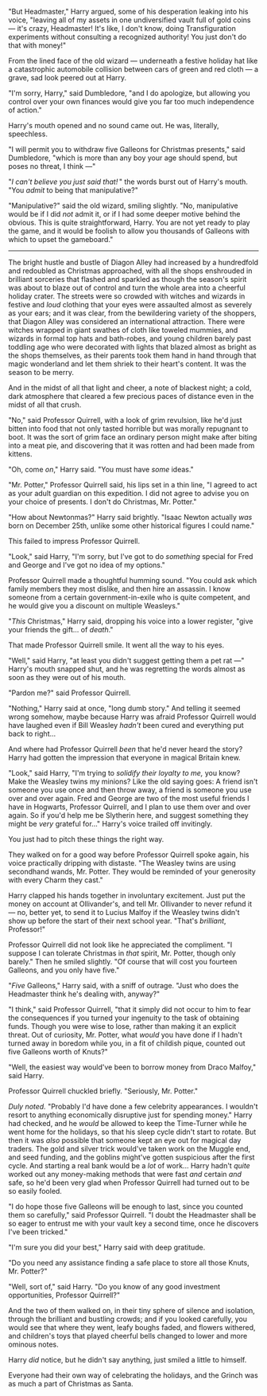 "But Headmaster," Harry argued, some of his desperation leaking into his
voice, "leaving all of my assets in one undiversified vault full of gold
coins — it's crazy, Headmaster! It's like, I don't know, doing
Transfiguration experiments without consulting a recognized authority!
You just don't do that with money!"

From the lined face of the old wizard — underneath a festive holiday hat
like a catastrophic automobile collision between cars of green and red
cloth — a grave, sad look peered out at Harry.

"I'm sorry, Harry," said Dumbledore, "and I do apologize, but allowing
you control over your own finances would give you far too much
independence of action."

Harry's mouth opened and no sound came out. He was, literally,
speechless.

"I will permit you to withdraw five Galleons for Christmas presents,"
said Dumbledore, "which is more than any boy your age should spend, but
poses no threat, I think —"

"*I can't believe you just said that!* " the words burst out of Harry's
mouth. "You *admit* to being that manipulative?"

"Manipulative?" said the old wizard, smiling slightly. "No, manipulative
would be if I did *not* admit it, or if I had some deeper motive behind
the obvious. This is quite straightforward, Harry. You are not yet ready
to play the game, and it would be foolish to allow you thousands of
Galleons with which to upset the gameboard."

* * * * *

The bright hustle and bustle of Diagon Alley had increased by a
hundredfold and redoubled as Christmas approached, with all the shops
enshrouded in brilliant sorceries that flashed and sparkled as though
the season's spirit was about to blaze out of control and turn the whole
area into a cheerful holiday crater. The streets were so crowded with
witches and wizards in festive and *loud* clothing that your eyes were
assaulted almost as severely as your ears; and it was clear, from the
bewildering variety of the shoppers, that Diagon Alley was considered an
international attraction. There were witches wrapped in giant swathes of
cloth like toweled mummies, and wizards in formal top hats and
bath-robes, and young children barely past toddling age who were
decorated with lights that blazed almost as bright as the shops
themselves, as their parents took them hand in hand through that magic
wonderland and let them shriek to their heart's content. It was the
season to be merry.

And in the midst of all that light and cheer, a note of blackest night;
a cold, dark atmosphere that cleared a few precious paces of distance
even in the midst of all that crush.

"No," said Professor Quirrell, with a look of grim revulsion, like he'd
just bitten into food that not only tasted horrible but was morally
repugnant to boot. It was the sort of grim face an ordinary person might
make after biting into a meat pie, and discovering that it was rotten
and had been made from kittens.

"Oh, come *on*," Harry said. "You must have *some* ideas."

"Mr. Potter," Professor Quirrell said, his lips set in a thin line, "I
agreed to act as your adult guardian on this expedition. I did not agree
to advise you on your choice of presents. I don't do Christmas, Mr.
Potter."

"How about Newtonmas?" Harry said brightly. "Isaac Newton actually *was*
born on December 25th, unlike some other historical figures I could
name."

This failed to impress Professor Quirrell.

"Look," said Harry, "I'm sorry, but I've got to do *something* special
for Fred and George and I've got no idea of my options."

Professor Quirrell made a thoughtful humming sound. "You could ask which
family members they most dislike, and then hire an assassin. I know
someone from a certain government-in-exile who is quite competent, and
he would give you a discount on multiple Weasleys."

"*This* Christmas," Harry said, dropping his voice into a lower
register, "give your friends the gift... of *death*."

That made Professor Quirrell smile. It went all the way to his eyes.

"Well," said Harry, "at least you didn't suggest getting them a pet rat
—" Harry's mouth snapped shut, and he was regretting the words almost as
soon as they were out of his mouth.

"Pardon me?" said Professor Quirrell.

"Nothing," Harry said at once, "long dumb story." And telling it seemed
wrong somehow, maybe because Harry was afraid Professor Quirrell would
have laughed even if Bill Weasley *hadn't* been cured and everything put
back to right...

And where had Professor Quirrell *been* that he'd never heard the story?
Harry had gotten the impression that everyone in magical Britain knew.

"Look," said Harry, "I'm trying to *solidify their loyalty to me,* you
know? Make the Weasley twins my minions? Like the old saying goes: A
friend isn't someone you use once and then throw away, a friend is
someone you use over and over again. Fred and George are two of the most
useful friends I have in Hogwarts, Professor Quirrell, and I plan to use
them over and over again. So if you'd help me be Slytherin here, and
suggest something they might be *very* grateful for..." Harry's voice
trailed off invitingly.

You just had to pitch these things the right way.

They walked on for a good way before Professor Quirrell spoke again, his
voice practically dripping with distaste. "The Weasley twins are using
secondhand wands, Mr. Potter. They would be reminded of your generosity
with every Charm they cast."

Harry clapped his hands together in involuntary excitement. Just put the
money on account at Ollivander's, and tell Mr. Ollivander to never
refund it — no, better yet, to send it to Lucius Malfoy if the Weasley
twins didn't show up before the start of their next school year. "That's
*brilliant*, Professor!"

Professor Quirrell did not look like he appreciated the compliment. "I
suppose I can tolerate Christmas in *that* spirit, Mr. Potter, though
only barely." Then he smiled slightly. "Of course that will cost you
fourteen Galleons, and you only have five."

"*Five* Galleons," Harry said, with a sniff of outrage. "Just who does
the Headmaster think he's dealing with, anyway?"

"I think," said Professor Quirrell, "that it simply did not occur to him
to fear the consequences if you turned your ingenuity to the task of
obtaining funds. Though you were wise to lose, rather than making it an
explicit threat. Out of curiosity, Mr. Potter, what *would* you have
done if I hadn't turned away in boredom while you, in a fit of childish
pique, counted out five Galleons worth of Knuts?"

"Well, the easiest way would've been to borrow money from Draco Malfoy,"
said Harry.

Professor Quirrell chuckled briefly. "Seriously, Mr. Potter."

*Duly noted.* "Probably I'd have done a few celebrity appearances. I
wouldn't resort to anything economically disruptive just for spending
money." Harry had checked, and he *would* be allowed to keep the
Time-Turner while he went home for the holidays, so that his sleep cycle
didn't start to rotate. But then it was *also* possible that someone
kept an eye out for magical day traders. The gold and silver trick
would've taken work on the Muggle end, and seed funding, and the goblins
might've gotten suspicious after the first cycle. And starting a real
bank would be a *lot* of work... Harry hadn't *quite* worked out any
money-making methods that were fast *and* certain *and* safe, so he'd
been very glad when Professor Quirrell had turned out to be so easily
fooled.

"I do hope those five Galleons will be enough to last, since you counted
them so carefully," said Professor Quirrell. "I doubt the Headmaster
shall be so eager to entrust me with your vault key a second time, once
he discovers I've been tricked."

"I'm sure you did your best," Harry said with deep gratitude.

"Do you need any assistance finding a safe place to store all those
Knuts, Mr. Potter?"

"Well, sort of," said Harry. "Do you know of any good investment
opportunities, Professor Quirrell?"

And the two of them walked on, in their tiny sphere of silence and
isolation, through the brilliant and bustling crowds; and if you looked
carefully, you would see that where they went, leafy boughs faded, and
flowers withered, and children's toys that played cheerful bells changed
to lower and more ominous notes.

Harry *did* notice, but he didn't say anything, just smiled a little to
himself.

Everyone had their own way of celebrating the holidays, and the Grinch
was as much a part of Christmas as Santa.
